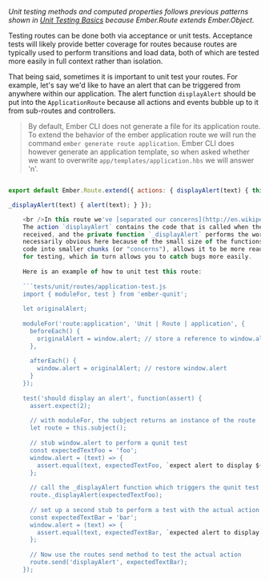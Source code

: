 *Unit testing methods and computed properties follows previous patterns shown in [Unit Testing Basics](../unit-testing-basics) because Ember.Route extends Ember.Object.*

Testing routes can be done both via acceptance or unit tests. Acceptance tests will likely provide better coverage for routes because routes are typically used to perform transitions and load data, both of which are tested more easily in full context rather than isolation.

That being said, sometimes it is important to unit test your routes. For example, let's say we'd like to have an alert that can be triggered from anywhere within our application. The alert function `displayAlert` should be put into the `ApplicationRoute` because all actions and events bubble up to it from sub-routes and controllers.

> By default, Ember CLI does not generate a file for its application route. To extend the behavior of the ember application route we will run the command `ember generate route application`. Ember CLI does however generate an application template, so when asked whether we want to overwrite `app/templates/application.hbs` we will answer 'n'.

```app/routes/application.js import Ember from 'ember';

export default Ember.Route.extend({ actions: { displayAlert(text) { this._displayAlert(text); } },

_displayAlert(text) { alert(text); } });

    <br />In this route we've [separated our concerns](http://en.wikipedia.org/wiki/Separation_of_concerns):
    The action `displayAlert` contains the code that is called when the action is 
    received, and the private function `_displayAlert` performs the work. While not 
    necessarily obvious here because of the small size of the functions, separating 
    code into smaller chunks (or "concerns"), allows it to be more readily isolated 
    for testing, which in turn allows you to catch bugs more easily.
    
    Here is an example of how to unit test this route:
    
    ```tests/unit/routes/application-test.js
    import { moduleFor, test } from 'ember-qunit';
    
    let originalAlert;
    
    moduleFor('route:application', 'Unit | Route | application', {
      beforeEach() {
        originalAlert = window.alert; // store a reference to window.alert
      },
    
      afterEach() {
        window.alert = originalAlert; // restore window.alert
      }
    });
    
    test('should display an alert', function(assert) {
      assert.expect(2);
    
      // with moduleFor, the subject returns an instance of the route
      let route = this.subject();
    
      // stub window.alert to perform a qunit test
      const expectedTextFoo = 'foo';
      window.alert = (text) => {
        assert.equal(text, expectedTextFoo, `expect alert to display ${expectedTextFoo}`);
      };
    
      // call the _displayAlert function which triggers the qunit test above
      route._displayAlert(expectedTextFoo);
    
      // set up a second stub to perform a test with the actual action
      const expectedTextBar = 'bar';
      window.alert = (text) => {
        assert.equal(text, expectedTextBar, `expected alert to display ${expectedTextBar}`);
      };
    
      // Now use the routes send method to test the actual action
      route.send('displayAlert', expectedTextBar);
    });